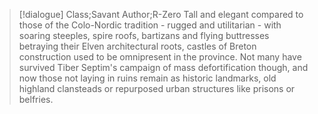 >[!dialogue] Class;Savant Author;R-Zero
>Tall and elegant compared to those of the Colo-Nordic tradition - rugged and utilitarian - with soaring steeples, spire roofs, bartizans and flying buttresses betraying their Elven architectural roots, castles of Breton construction used to be omnipresent in the province. Not many have survived Tiber Septim's campaign of mass defortification though, and now those not laying in ruins remain as historic landmarks, old highland clansteads or repurposed urban structures like prisons or belfries.